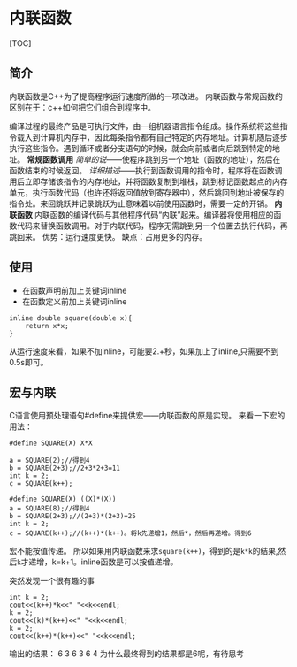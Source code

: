 # 内联函数

[TOC]

## 简介
内联函数是C++为了提高程序运行速度所做的一项改进。
内联函数与常规函数的区别在于：c++如何把它们组合到程序中。

编译过程的最终产品是可执行文件，由一组机器语言指令组成。操作系统将这些指令载入到计算机内存中，因此每条指令都有自己特定的内存地址。计算机随后逐步执行这些指令。遇到循环或者分支语句的时候，就会向前或者向后跳到特定的地址。
**常规函数调用**
*简单的说*——使程序跳到另一个地址（函数的地址），然后在函数结束的时候返回。
*详细描述*——执行到函数调用的指令时，程序将在函数调用后立即存储该指令的内存地址，并将函数复制到堆栈，跳到标记函数起点的内存单元，执行函数代码（也许还将返回值放到寄存器中），然后跳回到地址被保存的指令处。来回跳跃并记录跳跃为止意味着以前使用函数时，需要一定的开销。
**内联函数**
内联函数的编译代码与其他程序代码“内联”起来。编译器将使用相应的函数代码来替换函数调用。对于内联代码，程序无需跳到另一个位置去执行代码，再跳回来。
优势：运行速度更快。
缺点：占用更多的内存。

## 使用

- 在函数声明前加上关键词inline
- 在函数定义前加上关键词inline

```
inline double square(double x){
    return x*x;
}
```
从运行速度来看，如果不加inline，可能要2.+秒，如果加上了inline,只需要不到0.5s即可。

## 宏与内联
C语言使用预处理语句#define来提供宏——内联函数的原是实现。
来看一下宏的用法：
```
#define SQUARE(X) X*X

a = SQUARE(2);//得到4
b = SQUARE(2+3);//2+3*2+3=11
int k = 2;
c = SQUARE(k++);

#define SQUARE(X) ((X)*(X))
a = SQUARE(8);//得到4
b = SQUARE(2+3);//(2+3)*(2+3)=25
int k = 2;
c = SQUARE(k++);//(k++)*(k++)。将k先递增1，然后*，然后再递增。得到6
```
宏不能按值传递。
所以如果用内联函数来求`square(k++)`，得到的是`k*k`的结果,然后`k`才递增，k=k+1。inline函数是可以按值递增。


突然发现一个很有趣的事
```
int k = 2;
cout<<(k++)*k<<" "<<k<<endl;
k = 2;
cout<<(k)*(k++)<<" "<<k<<endl;
k = 2;
cout<<(k++)*(k++)<<" "<<k<<endl;
```
输出的结果：
6 3
6 3
6 4
为什么最终得到的结果都是6呢，有待思考
